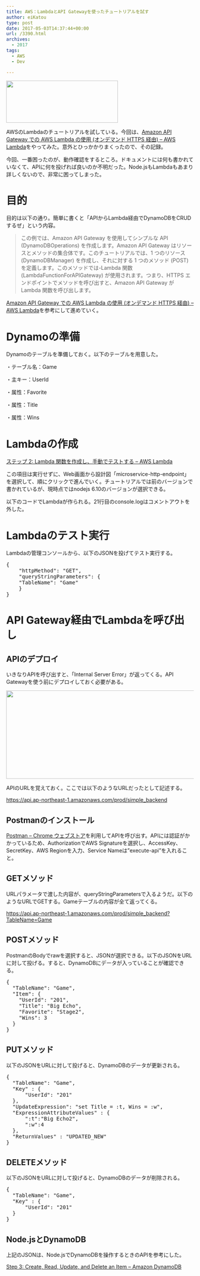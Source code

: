 ```yaml
---
title: AWS：LambdaとAPI Gatewayを使ったチュートリアルを試す
author: eiKatou
type: post
date: 2017-05-03T14:37:44+00:00
url: /3390.html
archives:
  - 2017
tags:
  - AWS
  - Dev

---
```

<img src="/uploads/2017/05/AmazonWebservices_Logo600-300x113.jpg" alt="" width="300" height="113" class="alignnone size-medium wp-image-3412" srcset="/uploads/2017/05/AmazonWebservices_Logo600-300x113.jpg 300w, /uploads/2017/05/AmazonWebservices_Logo600-500x188.jpg 500w, /uploads/2017/05/AmazonWebservices_Logo600.jpg 600w" sizes="(max-width: 300px) 100vw, 300px" />
  
AWSのLambdaのチュートリアルを試している。今回は、<a href="http://docs.aws.amazon.com/ja_jp/lambda/latest/dg/with-on-demand-https-example.html" target="_blank">Amazon API Gateway での AWS Lambda の使用 (オンデマンド HTTPS 経由) &#8211; AWS Lambda</a>をやってみた。意外とひっかかりまくったので、その記録。

今回、一番困ったのが、動作確認をするところ。ドキュメントには何も書かれていなくて、APIに何を投げれば良いのか不明だった。Node.jsもLambdaもあまり詳しくないので、非常に困ってしまった。

# 目的

目的は以下の通り。簡単に書くと「APIからLambda経由でDynamoDBをCRUDするぜ」という内容。

> この例では、Amazon API Gateway を使用してシンプルな API (DynamoDBOperations) を作成します。Amazon API Gateway はリソースとメソッドの集合体です。このチュートリアルでは、1 つのリソース (DynamoDBManager) を作成し、それに対する 1 つのメソッド (POST) を定義します。このメソッドでは-Lambda 関数 (LambdaFunctionForAPIGateway) が使用されます。つまり、HTTPS エンドポイントでメソッドを呼び出すと、Amazon API Gateway が Lambda 関数を呼び出します。 

<a href="http://docs.aws.amazon.com/ja_jp/lambda/latest/dg/with-on-demand-https-example.html" target="_blank">Amazon API Gateway での AWS Lambda の使用 (オンデマンド HTTPS 経由) &#8211; AWS Lambda</a>を参考にして進めていく。

<!--more-->

# Dynamoの準備

Dynamoのテーブルを準備しておく。以下のテーブルを用意した。
  
・テーブル名：Game
  
・主キー：UserId
  
・属性：Favorite
  
・属性：Title
  
・属性：Wins 

# Lambdaの作成

<a href="http://docs.aws.amazon.com/ja_jp/lambda/latest/dg/with-on-demand-https-example-create-test-manually.html" target="_blank">ステップ 2: Lambda 関数を作成し、手動でテストする &#8211; AWS Lambda</a>
  
この項目は実行せずに、Web画面から設計図「microservice-http-endpoint」を選択して、順にクリックで進んでいく。チュートリアルでは前のバージョンで書かれているが、現時点ではnodejs 6.10のバージョンが選択できる。

以下のコードでLambdaが作られる。21行目のconsole.logはコメントアウトを外した。

  


# Lambdaのテスト実行

Lambdaの管理コンソールから、以下のJSONを投げてテスト実行する。

<pre>{
	"httpMethod": "GET",
	"queryStringParameters": {
	"TableName": "Game"
    }
}
</pre>

# API Gateway経由でLambdaを呼び出し

## APIのデプロイ

いきなりAPIを呼び出すと、「Internal Server Error」が返ってくる。API Gatewayを使う前にデプロイしておく必要がある。
  
<img src="/uploads/2017/05/170503-0001.jpg" alt="" width="600" height="237" class="alignnone size-full wp-image-3401" srcset="/uploads/2017/05/170503-0001.jpg 600w, /uploads/2017/05/170503-0001-300x119.jpg 300w, /uploads/2017/05/170503-0001-500x198.jpg 500w" sizes="(max-width: 600px) 100vw, 600px" />

APIのURLを覚えておく。ここでは以下のようなURLだったとして記述する。
  
https://api.ap-northeast-1.amazonaws.com/prod/simple_backend

## Postmanのインストール

<a href="https://chrome.google.com/webstore/detail/postman/fhbjgbiflinjbdggehcddcbncdddomop?hl=ja" target="_blank">Postman &#8211; Chrome ウェブストア</a>を利用してAPIを呼び出す。APIには認証がかかっているため、AuthorizationでAWS Signatureを選択し、AccessKey、SecretKey、AWS Regionを入力、Service Nameは&#8221;execute-api&#8221;を入れること。

## GETメソッド

URLパラメータで渡した内容が、queryStringParametersで入るようだ。以下のようなURLでGETする。Gameテーブルの内容が全て返ってくる。
  
https://api.ap-northeast-1.amazonaws.com/prod/simple_backend?TableName=Game 

## POSTメソッド

PostmanのBodyでrawを選択すると、JSONが選択できる。以下のJSONをURLに対して投げる。すると、DynamoDBにデータが入っていることが確認できる。

<pre>{
  "TableName": "Game",
  "Item": {
    "UserId": "201",
    "Title": "Big Echo",
    "Favorite": "Stage2",
    "Wins": 3
  }
}
</pre></p> 

## PUTメソッド

以下のJSONをURLに対して投げると、DynamoDBのデータが更新される。

<pre>{
  "TableName": "Game",
  "Key" : {
      "UserId": "201"
  },
  "UpdateExpression": "set Title = :t, Wins = :w",
  "ExpressionAttributeValues" : {
      ":t":"Big Echo2",
      ":w":4
  },
  "ReturnValues" : "UPDATED_NEW"
}
</pre></p> 

## DELETEメソッド

以下のJSONをURLに対して投げると、DynamoDBのデータが削除される。

<pre>{
  "TableName": "Game",
  "Key" : {
      "UserId": "201"
  }
}
</pre></p> 

## Node.jsとDynamoDB

上記のJSONは、Node.jsでDynamoDBを操作するときのAPIを参考にした。
  
<a href="http://docs.aws.amazon.com/ja_jp/amazondynamodb/latest/gettingstartedguide/GettingStarted.NodeJs.03.html" target="_blank">Step 3: Create, Read, Update, and Delete an Item &#8211; Amazon DynamoDB</a>
